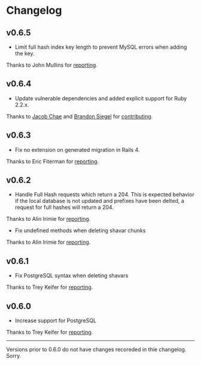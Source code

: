 # Changelog

## v0.6.5

  * Limit full hash index key length to prevent MySQL errors when adding the
  key.

  Thanks to John Mullins for
  [reporting](https://github.com/mobiledefense/google_safe_browsing/issues/25).

## v0.6.4

  * Update vulnerable dependencies and added explicit support for Ruby 2.2.x.

  Thanks to [Jacob Chae](https://github.com/jbcden) and [Brandon
  Siegel](https://github.com/bsiegel) for
  [contributing](https://github.com/mobiledefense/google_safe_browsing/pull/22).

## v0.6.3

  * Fix no extension on generated migration in Rails 4.

  Thanks to Eric Fiterman for
  [reporting](https://github.com/mobiledefense/google_safe_browsing/issues/18).

## v0.6.2

  * Handle Full Hash requests which return a 204.  This is expected behavior if
  the local database is not updated and prefixes have been delted, a request
  for full hashes will return a 204.

  Thanks to Alin Irimie for
  [reporting](https://github.com/mobiledefense/google_safe_browsing/issues/16).

  * Fix undefined methods when deleting shavar chunks

  Thanks to Alin Irimie for
  [reporting](https://github.com/mobiledefense/google_safe_browsing/issues/15).

## v0.6.1

  * Fix PostgreSQL syntax when deleting shavars

  Thanks to Trey Keifer for
  [reporting](https://github.com/mobiledefense/google_safe_browsing/issues/10).

## v0.6.0

  * Increase support for PostgreSQL

  Thanks to Trey Keifer for
  [reporting](https://github.com/mobiledefense/google_safe_browsing/issues/9).

--------------

Versions prior to 0.6.0 do not have changes recoreded in thie changelog. Sorry.

